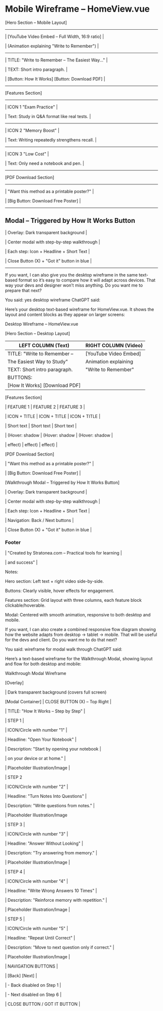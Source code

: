 # Mobile Wireframe – HomeView.vue

[Hero Section – Mobile Layout]

----------------------------------------------------

| [YouTube Video Embed – Full Width, 16:9 ratio]   |

| (Animation explaining "Write to Remember")       |

----------------------------------------------------

| TITLE: "Write to Remember – The Easiest Way..."  |

| TEXT: Short intro paragraph.                     |

| [Button: How It Works]  [Button: Download PDF]   |

----------------------------------------------------

[Features Section]

----------------------------------------------------

| ICON 1  "Exam Practice"                          |

| Text: Study in Q&A format like real tests.       |

----------------------------------------------------

| ICON 2  "Memory Boost"                           |

| Text: Writing repeatedly strengthens recall.     |

----------------------------------------------------

| ICON 3  "Low Cost"                               |

| Text: Only need a notebook and pen.              |

----------------------------------------------------

[PDF Download Section]

----------------------------------------------------

| "Want this method as a printable poster?"        |

| [Big Button: Download Free Poster]               |

----------------------------------------------------

## Modal – Triggered by How It Works Button

| Overlay: Dark transparent background             |

| Center modal with step-by-step walkthrough       |

| Each step: Icon + Headline + Short Text           |

| Close Button (X) + "Got it" button in blue        |

----------------------------------------------------

If you want, I can also give you the desktop wireframe in the same text-based format so it’s easy to compare how it will adapt across devices. That way your devs and designer won’t miss anything.
Do you want me to prepare that next?

You said:
yes desktop wireframe
ChatGPT said:

Here’s your desktop text-based wireframe for HomeView.vue. It shows the layout and content blocks as they appear on larger screens:

Desktop Wireframe – HomeView.vue

[Hero Section – Desktop Layout]

| LEFT COLUMN (Text)             | RIGHT COLUMN (Video)    |
|--------------------------------|------------------------|
| TITLE: "Write to Remember –    | [YouTube Video Embed]  |
| The Easiest Way to Study"      | Animation explaining  |
| TEXT: Short intro paragraph.   | "Write to Remember"   |
| BUTTONS:                       |                        |
| [How It Works] [Download PDF]  |                        |

[Features Section]

| FEATURE 1      | FEATURE 2      | FEATURE 3             |

| ICON + TITLE   | ICON + TITLE   | ICON + TITLE          |

| Short text     | Short text     | Short text            |

| (Hover: shadow | (Hover: shadow | (Hover: shadow        |

| effect)        | effect)        | effect)               |

[PDF Download Section]

| "Want this method as a printable poster?"               |

| [Big Button: Download Free Poster]                      |

[Walkthrough Modal – Triggered by How It Works Button]

| Overlay: Dark transparent background                   |

| Center modal with step-by-step walkthrough             |

| Each step: Icon + Headline + Short Text               |

| Navigation: Back / Next buttons                        |

| Close Button (X) + "Got it" button in blue            |

### Footer

| "Created by Stratonea.com – Practical tools for learning |

| and success"                                             |

Notes:

Hero section: Left text + right video side-by-side.

Buttons: Clearly visible, hover effects for engagement.

Features section: Grid layout with three columns, each feature block clickable/hoverable.

Modal: Centered with smooth animation, responsive to both desktop and mobile.

If you want, I can also create a combined responsive flow diagram showing how the website adapts from desktop → tablet → mobile. That will be useful for the devs and client. Do you want me to do that next?

You said:
wireframe for modal walk through
ChatGPT said:

Here’s a text-based wireframe for the Walkthrough Modal, showing layout and flow for both desktop and mobile:

Walkthrough Modal Wireframe

[Overlay]

| Dark transparent background (covers full screen)

[Modal Container]
| CLOSE BUTTON (X) – Top Right                 |

| TITLE: "How It Works – Step by Step"        |

| STEP 1                                       |

| ICON/Circle with number "1"                  |

| Headline: "Open Your Notebook"              |

| Description: "Start by opening your notebook |

| on your device or at home."                 |

| Placeholder Illustration/Image               |

| STEP 2

| ICON/Circle with number "2"                  |

| Headline: "Turn Notes Into Questions"       |

| Description: "Write questions from notes." |

| Placeholder Illustration/Image

| STEP 3                                       |

| ICON/Circle with number "3"                  |

| Headline: "Answer Without Looking"          |

| Description: "Try answering from memory."  |

| Placeholder Illustration/Image               |

| STEP 4                                       |

| ICON/Circle with number "4"                  |

| Headline: "Write Wrong Answers 10 Times"   |

| Description: "Reinforce memory with repetition." |

| Placeholder Illustration/Image               |

| STEP 5                                       |

| ICON/Circle with number "5"                  |

| Headline: "Repeat Until Correct"            |

| Description: "Move to next question only if correct." |

| Placeholder Illustration/Image               |

| NAVIGATION BUTTONS                           |

| [Back]  [Next]                               |

| - Back disabled on Step 1                     |

| - Next disabled on Step 6                     |

| CLOSE BUTTON / GOT IT BUTTON                  |
